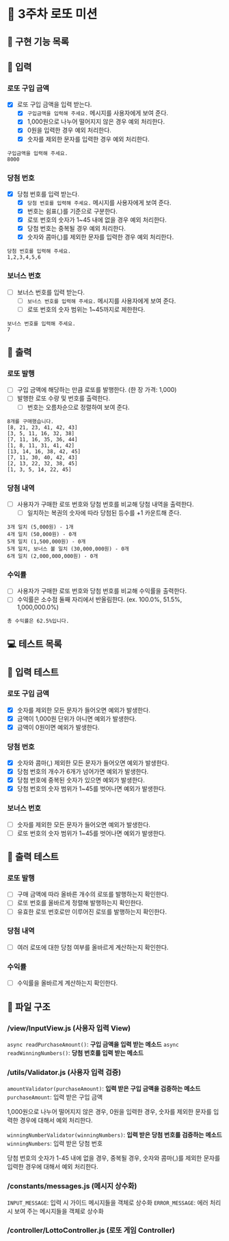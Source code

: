 # 🚖 3주차 로또 미션

## 🚀 구현 기능 목록

## 💬 입력

### 로또 구입 금액

- [x] 로또 구입 금액을 입력 받는다.
  - [x] `구입금액을 입력해 주세요.` 메시지를 사용자에게 보여 준다.
  - [x] 1,000원으로 나누어 떨어지지 않은 경우 예외 처리한다.
  - [x] 0원을 입력한 경우 예외 처리한다.
  - [x] 숫자를 제외한 문자를 입력한 경우 예외 처리한다.

```
구입금액을 입력해 주세요.
8000
```

### 당첨 번호

- [x] 당첨 번호를 입력 받는다.
  - [x] `당첨 번호를 입력해 주세요.` 메시지를 사용자에게 보여 준다.
  - [x] 번호는 쉼표(,)를 기준으로 구분한다.
  - [x] 로또 번호의 숫자가 1~45 내에 없을 경우 예외 처리한다.
  - [x] 당첨 번호는 중복될 경우 예외 처리한다.
  - [x] 숫자와 콤마(,)를 제외한 문자를 입력한 경우 예외 처리한다.

```
당첨 번호를 입력해 주세요.
1,2,3,4,5,6
```

### 보너스 번호

- [ ] 보너스 번호를 입력 받는다.
  - [ ] `보너스 번호를 입력해 주세요.` 메시지를 사용자에게 보여 준다.
  - [ ] 로또 번호의 숫자 범위는 1~45까지로 제한한다.

```
보너스 번호를 입력해 주세요.
7
```

## 🎱 출력

### 로또 발행

- [ ] 구입 금액에 해당하는 만큼 로또를 발행한다. (한 장 가격: 1,000)
- [ ] 발행한 로또 수량 및 번호를 출력한다.
  - [ ] 번호는 오름차순으로 정렬하여 보여 준다.

```
8개를 구매했습니다.
[8, 21, 23, 41, 42, 43]
[3, 5, 11, 16, 32, 38]
[7, 11, 16, 35, 36, 44]
[1, 8, 11, 31, 41, 42]
[13, 14, 16, 38, 42, 45]
[7, 11, 30, 40, 42, 43]
[2, 13, 22, 32, 38, 45]
[1, 3, 5, 14, 22, 45]
```

### 당첨 내역

- [ ] 사용자가 구매한 로또 번호와 당첨 번호를 비교해 당첨 내역을 출력한다.
  - [ ] 일치하는 복권의 숫자에 따라 당첨된 등수를 +1 카운트해 준다.

```
3개 일치 (5,000원) - 1개
4개 일치 (50,000원) - 0개
5개 일치 (1,500,000원) - 0개
5개 일치, 보너스 볼 일치 (30,000,000원) - 0개
6개 일치 (2,000,000,000원) - 0개
```

### 수익률

- [ ] 사용자가 구매한 로또 번호와 당첨 번호를 비교해 수익률을 출력한다.
- [ ] 수익률은 소수점 둘째 자리에서 반올림한다. (ex. 100.0%, 51.5%, 1,000,000.0%)

```
총 수익률은 62.5%입니다.
```

## 💻 테스트 목록

## 💬 입력 테스트

### 로또 구입 금액

- [x] 숫자를 제외한 모든 문자가 들어오면 예외가 발생한다.
- [x] 금액이 1,000원 단위가 아니면 예외가 발생한다.
- [x] 금액이 0원이면 예외가 발생한다.

### 당첨 번호

- [x] 숫자와 콤마(,) 제외한 모든 문자가 들어오면 예외가 발생한다.
- [x] 당첨 번호의 개수가 6개가 넘어가면 예외가 발생한다.
- [x] 당첨 번호에 중복된 숫자가 있으면 예외가 발생한다.
- [x] 당첨 번호의 숫자 범위가 1~45를 벗어나면 예외가 발생한다.

### 보너스 번호

- [ ] 숫자를 제외한 모든 문자가 들어오면 예외가 발생한다.
- [ ] 로또 번호의 숫자 범위가 1~45를 벗어나면 예외가 발생한다.

## 🎱 출력 테스트

### 로또 발행

- [ ] 구매 금액에 따라 올바른 개수의 로또를 발행하는지 확인한다.
- [ ] 로또 번호를 올바르게 정렬해 발행하는지 확인한다.
- [ ] 유효한 로또 번호로만 이루어진 로또를 발행하는지 확인한다.

### 당첨 내역

- [ ] 여러 로또에 대한 당첨 여부를 올바르게 계산하는지 확인한다.

### 수익률

- [ ] 수익률을 올바르게 계산하는지 확인한다.

## 📂 파일 구조

### /view/InputView.js (사용자 입력 View)

`async readPurchaseAmount()`: **구입 금액을 입력 받는 메소드**
`async readWinningNumbers()`: **당첨 번호를 입력 받는 메소드**

### /utils/Validator.js (사용자 입력 검증)

`amountValidator(purchaseAmount)`: **입력 받은 구입 금액을 검증하는 메소드**  
`purchaseAmount`: 입력 받은 구입 금액

1,000원으로 나누어 떨어지지 않은 경우, 0원을 입력한 경우, 숫자를 제외한 문자를 입력한 경우에 대해서 예외 처리한다.

`winningNumberValidator(winningNumbers)`: **입력 받은 당첨 번호를 검증하는 메소드**  
`winningNumbers`: 입력 받은 당첨 번호

당첨 번호의 숫자가 1-45 내에 없을 경우, 중복될 경우, 숫자와 콤마(,)를 제외한 문자를 입력한 경우에 대해서 예외 처리한다.

### /constants/messages.js (메시지 상수화)

`INPUT_MESSAGE`: 입력 시 가이드 메시지들을 객체로 상수화
`ERROR_MESSAGE`: 에러 처리 시 보여 주는 메시지들을 객체로 상수화

### /controller/LottoController.js (로또 게임 Controller)
